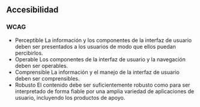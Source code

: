 ## Accesibilidad
### WCAG
- Perceptible
La información y los componentes de la interfaz de usuario deben ser presentados a los usuarios  de modo que ellos puedan percibirlos.
- Operable
Los componentes de la interfaz de usuario y la navegación deben ser operables.
- Comprensible
La información y el manejo de la interfaz de usuario deben ser comprensibles.
- Robusto
El contenido debe ser suficientemente robusto como para ser interpretado de forma fiable por una amplia variedad de aplicaciones de usuario, incluyendo los productos de apoyo.